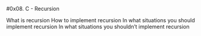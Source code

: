 #0x08. C - Recursion

What is recursion
How to implement recursion
In what situations you should implement recursion
In what situations you shouldn’t implement recursion
